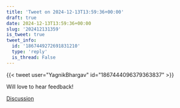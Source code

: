 ```yaml
---
title: 'Tweet on 2024-12-13T13:59:36+00:00'
draft: true
date: 2024-12-13T13:59:36+00:00
slug: '202412131359'
is_tweet: true
tweet_info:
  id: '1867449272691831210'
  type: 'reply'
  is_thread: False
---
```




{{< tweet user="YagnikBhargav" id="1867444096379363837" >}}

Will love to hear feedback!

[Discussion](https://x.com/sytelus/status/1867449272691831210)
